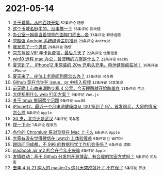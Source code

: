 # 2021-05-14

1. [关于爱情，从四百块开始](https://www.v2ex.com/t/776822) `52条评论` `随想`
1. [这个币域名挺牛的，没事撸一下](https://www.v2ex.com/t/776830) `35条评论` `区块链`
1. [办公室一姐竟当着领导的面摔门而出...😨](https://www.v2ex.com/t/776840) `33条评论` `职场话题`
1. [求超强 Android 系统编译主机推荐](https://www.v2ex.com/t/776838) `29条评论` `Android`
1. [我发现了一个男孩](https://www.v2ex.com/t/776827) `29条评论` `随想`
1. [京东蓝鲸 VIP 年卡免费领，最后几天了](https://www.v2ex.com/t/776834) `22条评论` `优惠信息`
1. [win10 远程 mac 办公，最流畅的方案是什么？](https://www.v2ex.com/t/776825) `22条评论` `macOS`
1. [夏天到了， iPhone12 用原装的 20w 充电头充电，电池健康疯狂掉！](https://www.v2ex.com/t/776849) `16条评论` `iPhone`
1. [夏天来了，座位上老是闻到屁怎么办？](https://www.v2ex.com/t/776855) `12条评论` `问与答`
1. [Github 现在允许在 issue、pr 中插入视频](https://www.v2ex.com/t/776826) `12条评论` `分享发现`
1. [前天晚上心血来潮跑步机 4 公里，今天睡醒就开始膝盖疼](https://www.v2ex.com/t/776860) `11条评论` `生活`
1. [大佬都用什么 web 打印方案？](https://www.v2ex.com/t/776850) `9条评论` `Vue.js`
1. [关于 tmux 提问两个问题](https://www.v2ex.com/t/776837) `9条评论` `macOS`
1. [iPhone12，最近一个月电池健康度从 100 掉到了 97，首发购买，大家的情况怎么样](https://www.v2ex.com/t/776854) `8条评论` `Apple`
1. [30 岁，北京还是武汉](https://www.v2ex.com/t/776836) `8条评论` `问与答`
1. [摸一下🐟](https://www.v2ex.com/t/776873) `7条评论` `程序员`
1. [各位的 Chromium 系浏览器在 Mac 上卡么](https://www.v2ex.com/t/776864) `6条评论` `Apple`
1. [大家有没有觉得微信在 iwatch 上体验很差](https://www.v2ex.com/t/776859) `6条评论` ` WATCH`
1. [跟风问问成都，不 996 的数据科学工作机会多吗？](https://www.v2ex.com/t/776853) `6条评论` `成都`
1. [macbook air m2 的会在今年出来嘛](https://www.v2ex.com/t/776851) `6条评论` `Apple`
1. [友情联动：基于 Github 分发的开源博客，有合理的加密方式吗？](https://www.v2ex.com/t/776847) `6条评论` `问与答`
1. [去年 4 月 21 购入的 master2s 这几天突然就坏了 不在保了](https://www.v2ex.com/t/776831) `6条评论` `罗技`
